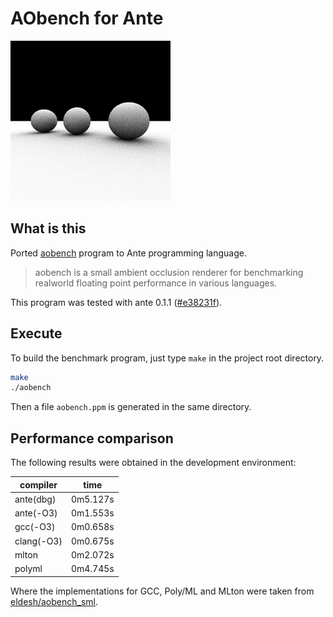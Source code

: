 # AObench for Ante

![title](title.png "generated with Ante")


## What is this

Ported [aobench](http://code.google.com/p/aobench/) program to Ante programming language.

> aobench is a small ambient occlusion renderer for benchmarking realworld floating point performance in various languages.

This program was tested with ante 0.1.1 ([#e38231f](https://github.com/jfecher/ante/tree/e38231ffa51b84a2ca53b4b0439d1ca5e0dea32a)).

## Execute

To build the benchmark program, just type `make` in the project root directory.

```sh
make
./aobench
```

Then a file `aobench.ppm` is generated in the same directory.


## Performance comparison

The following results were obtained in the development environment:

|compiler  |time    |
|----------|--------|
|ante(dbg) |0m5.127s|
|ante(-O3) |0m1.553s|
|gcc(-O3)  |0m0.658s|
|clang(-O3)|0m0.675s|
|mlton     |0m2.072s|
|polyml    |0m4.745s|


Where the implementations for GCC, Poly/ML and MLton were taken from [eldesh/aobench_sml](https://github.com/eldesh/aobench_sml).

